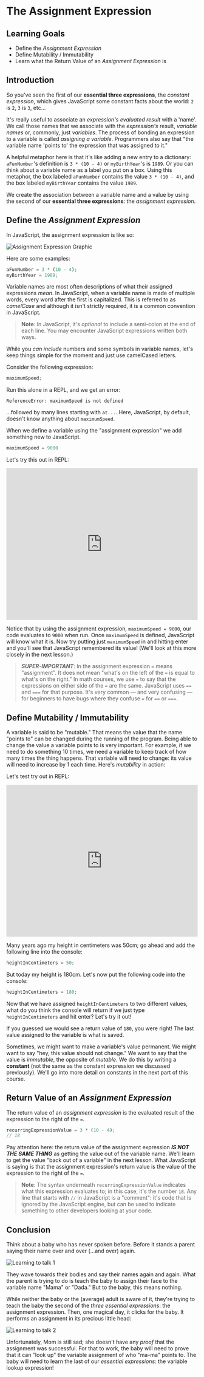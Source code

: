 # The Assignment Expression

## Learning Goals

- Define the _Assignment Expression_
- Define Mutability / Immutability
- Learn what the Return Value of an _Assignment Expression_ is

## Introduction

So you've seen the first of our **essential three expressions**, the _constant
expression_, which gives JavaScript some constant facts about the world: `2` is
`2`, `3` is `3`, etc...

It's really useful to associate an _expression's evaluated result_ with a
'name'. We call those names that we associate with the _expression's_ result,
_variable names_ or, commonly, just _variables_. The process of bonding an
expression to a variable is called _assigning a variable_. Programmers also say
that "the variable name 'points to' the expression that was assigned to it."

A helpful metaphor here is that it's like adding a new entry to a dictionary:
`aFunNumber`'s definition is `3 * (10 - 4)` or `myBirthYear`'s is `1989`. Or you
can think about a variable name as a label you put on a box. Using this
metaphor, the box labeled `aFunNumber` contains the value `3 * (10 - 4)`, and
the box labeled `myBirthYear` contains the value `1989`.

We create the association between a variable name and a value by using the
second of our **essential three expressions**: the _assignment expression_.

## Define the _Assignment Expression_

In JavaScript, the assignment expression is like so:

![Assignment Expression Graphic](https://curriculum-content.s3.amazonaws.com/phase-0/the-assignment-expression/assigning-a-variable.jpg)

Here are some examples:

```js
aFunNumber = 3 * (10 - 4);
myBirthYear = 1989;
```

Variable names are most often descriptions of what their assigned expressions
_mean_. In JavaScript, when a variable name is made of multiple words, every
word after the first is capitalized. This is referred to as _camelCase_ and
although it isn't strictly required, it is a common convention in JavaScript.

> **Note**: In JavaScript, it's _optional_ to include a semi-colon at the end of
> each line. You may encounter JavaScript expressions written both ways.

While you _can include_ numbers and some symbols in variable names, let's keep
things simple for the moment and just use camelCased letters.

Consider the following expression:

```js
maximumSpeed;
```

Run this alone in a REPL, and we get an error:

```text
ReferenceError: maximumSpeed is not defined
```

...followed by many lines starting with `at...`. Here, JavaScript, by default,
doesn't know anything about `maximumSpeed`.

When we define a variable using the "assignment expression" we add something new
to JavaScript.

```js
maximumSpeed = 9000
```

Let's try this out in REPL:

<iframe height="400px" width="100%" src="https://replit.com/@lizbur10/Sandbox?lite=1&outputonly=1" scrolling="no" frameborder="no" allowtransparency="true" allowfullscreen="true" sandbox="allow-forms allow-pointer-lock allow-popups allow-same-origin allow-scripts allow-modals"></iframe>

Notice that by using the assignment expression, `maximumSpeed = 9000`, our code
evaluates to `9000` when run. Once `maximumSpeed` is defined, JavaScript will
know what it is. Now try putting just `maximumSpeed` in and hitting enter and
you'll see that JavaScript remembered its value! (We'll look at this more
closely in the next lesson.)

> **_SUPER-IMPORTANT_**: In the assignment expression `=` means "assignment". It
> does not mean "what's on the left of the `=` is equal to what's on the right."
> In math courses, we use `=` to say that the expressions on either side of the
> `=` are the same. JavaScript uses `==` and `===` for that purpose. It's very
> common — and very confusing — for beginners to have bugs where they confuse
> `=` for `==` or `===`.

## Define Mutability / Immutability

A variable is said to be "mutable." That means the value that the name "points
to" can be changed during the running of the program. Being able to change the
value a variable points to is very important. For example, if we need to do
something 10 times, we need a variable to keep track of how many times the thing
happens. That variable will need to change: its value will need to increase by 1
each time. Here's _mutability_ in action:

Let's test try out in REPL:

<iframe height="400px" width="100%" src="https://replit.com/@lizbur10/Sandbox?lite=1&outputonly=1" scrolling="no" frameborder="no" allowtransparency="true" allowfullscreen="true" sandbox="allow-forms allow-pointer-lock allow-popups allow-same-origin allow-scripts allow-modals"></iframe>

Many years ago my height in centimeters was 50cm; go ahead and add the following
line into the console:

```js
heightInCentimeters = 50;
```

But today my height is 180cm. Let's now put the following code into the console:

```js
heightInCentimeters = 180;
```

Now that we have assigned `heightInCentimeters` to two different values, what do
you think the console will return if we just type `heightInCentimeters` and hit
enter? Let's try it out!

If you guessed we would see a return value of `180`, you were right! The last
value assigned to the variable is what is saved.

Sometimes, we might want to make a variable's value permanent. We might want to
say "hey, this value should not change." We want to say that the value is
_immutable_, the opposite of _mutable_. We do this by writing a **constant**
(not the same as the constant expression we discussed previously). We'll go into
more detail on constants in the next part of this course.

## Return Value of an _Assignment Expression_

The return value of an _assignment expression_ is the evaluated result of the
expression to the right of the `=`.

```js
recurringExpressionValue = 3 * (10 - 4);
// 18
```

Pay attention here: the return value of the assignment expression **_IS NOT THE
SAME THING_** as getting the value out of the variable name. We'll learn to get
the value "back out of a variable" in the next lesson. What JavaScript is saying
is that the assignment expression's return value is the value of the expression
to the right of the `=`.

> **Note**: The syntax underneath `recurringExpressionValue` indicates what this
> expression evaluates to; in this case, it's the number `18`. Any line that
> starts with `//` in JavaScript is a "comment": it's code that is ignored by
> the JavaScript engine, but can be used to indicate something to other
> developers looking at your code.

## Conclusion

Think about a baby who has never spoken before. Before it stands a parent saying
their name over and over (...and over) again.

![Learning to talk 1](https://curriculum-content.s3.amazonaws.com/phase-0/the-assignment-expression/Image_55_Mama-Baby_1.png)

They wave towards their bodies and say their names again and again. What the
parent is trying to do is teach the baby to assign their face to the variable
name "Mama" or "Dada." But to the baby, this means nothing.

While neither the baby or the (average) adult is aware of it, they're trying to
teach the baby the second of the _three essential expressions_: the assignment
expression. Then, one magical day, it clicks for the baby. It performs an
assignment in its precious little head:

![Learning to talk 2](https://curriculum-content.s3.amazonaws.com/phase-0/the-assignment-expression/Image_55_Mama-Baby_2.png)

Unfortunately, Mom is still sad; she doesn't have any _proof_ that the
assignment was successful. For that to work, the baby will need to prove that it
can "look up" the variable assignment of who "ma-ma" points to. The baby will
need to learn the last of our _essential expressions_: the variable lookup
expression!
